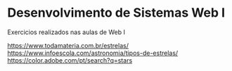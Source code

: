 # Desenvolvimento de Sistemas Web I

Exercicios realizados nas aulas de Web I

https://www.todamateria.com.br/estrelas/
https://www.infoescola.com/astronomia/tipos-de-estrelas/
https://color.adobe.com/pt/search?q=stars
